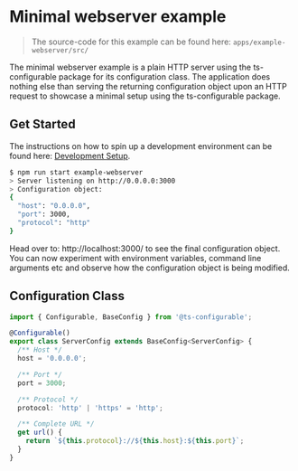 # Minimal webserver example

> The source-code for this example can be found here: `apps/example-webserver/src/`

The minimal webserver example is a plain HTTP server using the ts-configurable package for its configuration class. The application does nothing else than serving the returning configuration object upon an HTTP request to showcase a minimal setup using the ts-configurable package.

## Get Started

The instructions on how to spin up a development environment can be found here: [Development Setup](../../CONTRIBUTING.md).

```sh
$ npm run start example-webserver
> Server listening on http://0.0.0.0:3000
> Configuration object:
{
  "host": "0.0.0.0",
  "port": 3000,
  "protocol": "http"
}
```

Head over to: http://localhost:3000/ to see the final configuration object. You can now experiment with environment variables, command line arguments etc and observe how the configuration object is being modified.

## Configuration Class

```ts
import { Configurable, BaseConfig } from '@ts-configurable';

@Configurable()
export class ServerConfig extends BaseConfig<ServerConfig> {
  /** Host */
  host = '0.0.0.0';

  /** Port */
  port = 3000;

  /** Protocol */
  protocol: 'http' | 'https' = 'http';

  /** Complete URL */
  get url() {
    return `${this.protocol}://${this.host}:${this.port}`;
  }
}
```
